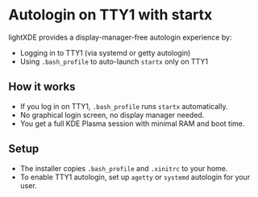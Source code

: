 # Autologin on TTY1 with startx

lightXDE provides a display-manager-free autologin experience by:
- Logging in to TTY1 (via systemd or getty autologin)
- Using `.bash_profile` to auto-launch `startx` only on TTY1

## How it works
- If you log in on TTY1, `.bash_profile` runs `startx` automatically.
- No graphical login screen, no display manager needed.
- You get a full KDE Plasma session with minimal RAM and boot time.

## Setup
- The installer copies `.bash_profile` and `.xinitrc` to your home.
- To enable TTY1 autologin, set up `agetty` or `systemd` autologin for your user. 